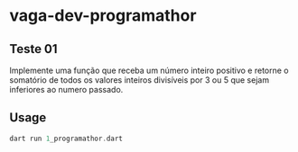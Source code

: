 # vaga-dev-programathor
## Teste 01
Implemente uma função que receba um número inteiro positivo e retorne o somatório de todos os valores inteiros divisíveis por 3 ou 5 que sejam inferiores ao numero passado.

## Usage
```dart
dart run 1_programathor.dart
